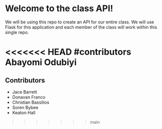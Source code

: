 # Welcome to the class API!

We will be using this repo to create an API for our entire class. We will use Flask for this application and each member of the class will work within this single repo.

<<<<<<< HEAD
#contributors
Abayomi Odubiyi 
=======
## Contributors

* Jace Barrett
* Donavan Franco
* Christian Bassilios
* Soren Bybee
* Keaton Hall
>>>>>>> main
